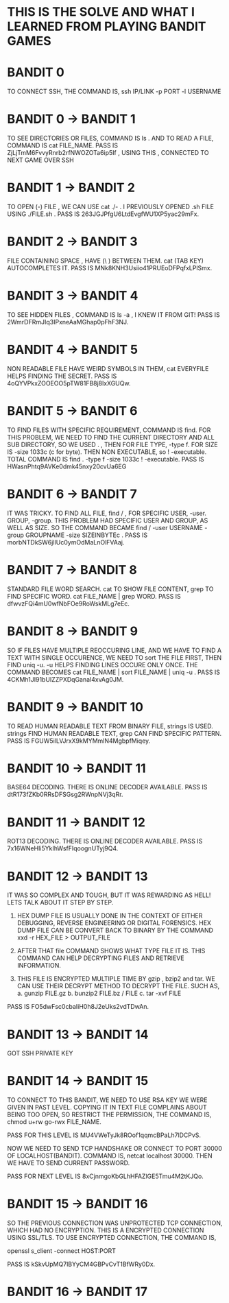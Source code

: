 # THIS IS THE SOLVE AND WHAT I LEARNED FROM PLAYING BANDIT GAMES

# BANDIT 0

TO CONNECT SSH, THE COMMAND IS, ssh IP/LINK -p PORT -l USERNAME

# BANDIT 0 -> BANDIT 1

TO SEE DIRECTORIES OR FILES, COMMAND IS ls . AND TO READ A FILE, COMMAND IS cat FILE_NAME. PASS IS ZjLjTmM6FvvyRnrb2rfNWOZOTa6ip5If , USING THIS , CONNECTED TO NEXT GAME OVER SSH

# BANDIT 1 -> BANDIT 2

TO OPEN (-) FILE , WE CAN USE cat ./- . I PREVIOUSLY OPENED .sh FILE USING ./FILE.sh . PASS IS 263JGJPfgU6LtdEvgfWU1XP5yac29mFx.

# BANDIT 2 -> BANDIT 3

FILE CONTAINING SPACE , HAVE (\ ) BETWEEN THEM. cat (TAB KEY) AUTOCOMPLETES IT. PASS IS MNk8KNH3Usiio41PRUEoDFPqfxLPlSmx.

# BANDIT 3 -> BANDIT 4

TO SEE HIDDEN FILES , COMMAND IS ls -a , I KNEW IT FROM GIT! PASS IS 2WmrDFRmJIq3IPxneAaMGhap0pFhF3NJ.

# BANDIT 4 -> BANDIT 5

NON READABLE FILE HAVE WEIRD SYMBOLS IN THEM, cat EVERYFILE HELPS FINDING THE SECRET. PASS IS 4oQYVPkxZOOEOO5pTW81FB8j8lxXGUQw.

# BANDIT 5 -> BANDIT 6

TO FIND FILES WITH SPECIFIC REQUIREMENT, COMMAND IS find. FOR THIS PROBLEM, WE NEED TO FIND THE CURRENT DIRECTORY AND ALL SUB DIRECTORY, SO WE USED . , THEN FOR FILE TYPE, -type f. FOR SIZE IS -size 1033c (c for byte). THEN NON EXECUTABLE, so ! -executable. TOTAL COMMAND IS find . -type f -size 1033c ! -executable. PASS IS HWasnPhtq9AVKe0dmk45nxy20cvUa6EG

# BANDIT 6 -> BANDIT 7

IT WAS TRICKY. TO FIND ALL FILE, find / , FOR SPECIFIC USER, -user. GROUP, -group. THIS PROBLEM HAD SPECIFIC USER AND GROUP, AS WELL AS SIZE. SO THE COMMAND BECAME find / -user USERNAME -group GROUPNAME -size SIZEINBYTEc . PASS IS morbNTDkSW6jIlUc0ymOdMaLnOlFVAaj.

# BANDIT 7 -> BANDIT 8

STANDARD FILE WORD SEARCH. cat TO SHOW FILE CONTENT, grep TO FIND SPECIFIC WORD. cat FILE_NAME | grep WORD. PASS IS dfwvzFQi4mU0wfNbFOe9RoWskMLg7eEc.

# BANDIT 8 -> BANDIT 9

SO IF FILES HAVE MULTIPLE REOCCURING LINE, AND WE HAVE TO FIND A TEXT WITH SINGLE OCCURENCE, WE NEED TO sort THE FILE FIRST, THEN FIND uniq -u. -u HELPS FINDING LINES OCCURE ONLY ONCE. THE COMMAND BECOMES cat FILE_NAME | sort FILE_NAME | uniq -u . PASS IS 4CKMh1JI91bUIZZPXDqGanal4xvAg0JM.

# BANDIT 9 -> BANDIT 10

TO READ HUMAN READABLE TEXT FROM BINARY FILE, strings IS USED. strings FIND HUMAN READABLE TEXT, grep CAN FIND SPECIFIC PATTERN. PASS IS FGUW5ilLVJrxX9kMYMmlN4MgbpfMiqey.

# BANDIT 10 -> BANDIT 11

BASE64 DECODING. THERE IS ONLINE DECODER AVAILABLE. PASS IS dtR173fZKb0RRsDFSGsg2RWnpNVj3qRr.

# BANDIT 11 -> BANDIT 12

ROT13 DECODING. THERE IS ONLINE DECODER AVAILABLE. PASS IS 7x16WNeHIi5YkIhWsfFIqoognUTyj9Q4.

# BANDIT 12 -> BANDIT 13

IT WAS SO COMPLEX AND TOUGH, BUT IT WAS REWARDING AS HELL! LETS TALK ABOUT IT STEP BY STEP.

1. HEX DUMP FILE IS USUALLY DONE IN THE CONTEXT OF EITHER DEBUGGING, REVERSE ENGINEERING OR DIGITAL FORENSICS. HEX DUMP FILE CAN BE CONVERT BACK TO BINARY BY THE COMMAND
   xxd -r HEX_FILE > OUTPUT_FILE

2. AFTER THAT file COMMAND SHOWS WHAT TYPE FILE IT IS. THIS COMMAND CAN HELP DECRYPTING FILES AND RETRIEVE INFORMATION.

3. THIS FILE IS ENCRYPTED MULTIPLE TIME BY gzip , bzip2 and tar. WE CAN USE THEIR DECRYPT METHOD TO DECRYPT THE FILE. SUCH AS,
   a. gunzip FILE.gz
   b. bunzip2 FILE.bz / FILE
   c. tar -xvf FILE

PASS IS FO5dwFsc0cbaIiH0h8J2eUks2vdTDwAn.

# BANDIT 13 -> BANDIT 14

GOT SSH PRIVATE KEY

# BANDIT 14 -> BANDIT 15

TO CONNECT TO THIS BANDIT, WE NEED TO USE RSA KEY WE WERE GIVEN IN PAST LEVEL. COPYING IT IN TEXT FILE COMPLAINS ABOUT BEING TOO OPEN, SO RESTRICT THE PERMISSION, THE COMMAND IS,
chmod u+rw go-rwx FILE_NAME.

PASS FOR THIS LEVEL IS MU4VWeTyJk8ROof1qqmcBPaLh7lDCPvS.

NOW WE NEED TO SEND TCP HANDSHAKE OR CONNECT TO PORT 30000 OF LOCALHOST(BANDIT). COMMAND IS, netcat localhost 30000. THEN WE HAVE TO SEND CURRENT PASSWORD.

PASS FOR NEXT LEVEL IS 8xCjnmgoKbGLhHFAZlGE5Tmu4M2tKJQo.

# BANDIT 15 -> BANDIT 16

SO THE PREVIOUS CONNECTION WAS UNPROTECTED TCP CONNECTION, WHICH HAD NO ENCRYPTION. THIS IS A ENCRYPTED CONNECTION USING SSL/TLS. TO USE ENCRYPTED CONNECTION, THE COMMAND IS,

openssl s_client -connect HOST:PORT

PASS IS kSkvUpMQ7lBYyCM4GBPvCvT1BfWRy0Dx.

# BANDIT 16 -> BANDIT 17
